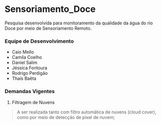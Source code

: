 # Sensoriamento_Doce
Pesquisa desenvolvida para monitoramento da qualidade da água do rio Doce por meio de Sensoriamento Remoto.

### Equipe de Desenvolvimento 
- Caio Mello
- Camila Coelho
- Daniel Salim
- Jéssica Fontoura
- Rodrigo Perdigão 
- Thaís Baêta 

### Demandas Vigentes

1. Filtragem de Nuvens
> A ser realizada tanto com filtro automática de nuvens (cloud cover), como por meio de detecção de pixel de nuvem;


